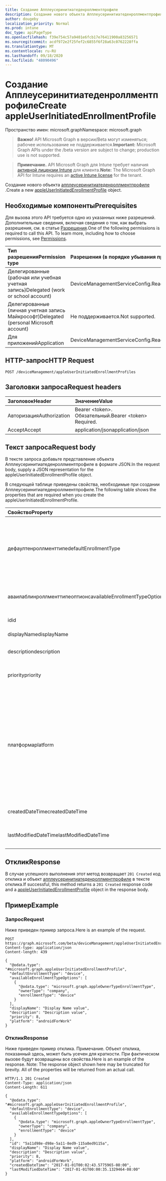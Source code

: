```yaml
---
title: Создание Апплеусеринитиатеденроллментпрофиле
description: Создание нового объекта Апплеусеринитиатеденроллментпрофиле.
author: dougeby
localization_priority: Normal
ms.prod: intune
doc_type: apiPageType
ms.openlocfilehash: f39e754c57a9401e6fcb17e76411900a83256571
ms.sourcegitcommit: acdf972e2f25fef2c6855f6f28a63c0762228ffa
ms.translationtype: MT
ms.contentlocale: ru-RU
ms.lasthandoff: 09/18/2020
ms.locfileid: "48090496"
---
```

# <a name="create-appleuserinitiatedenrollmentprofile"></a><span data-ttu-id="aec07-103">Создание Апплеусеринитиатеденроллментпрофиле</span><span class="sxs-lookup"><span data-stu-id="aec07-103">Create appleUserInitiatedEnrollmentProfile</span></span>

<span data-ttu-id="aec07-104">Пространство имен: microsoft.graph</span><span class="sxs-lookup"><span data-stu-id="aec07-104">Namespace: microsoft.graph</span></span>

> <span data-ttu-id="aec07-105">**Важно!** API Microsoft Graph в версии/Beta могут изменяться; рабочее использование не поддерживается.</span><span class="sxs-lookup"><span data-stu-id="aec07-105">**Important:** Microsoft Graph APIs under the /beta version are subject to change; production use is not supported.</span></span>

> <span data-ttu-id="aec07-106">**Примечание.** API Microsoft Graph для Intune требует наличия [активной лицензии Intune](https://go.microsoft.com/fwlink/?linkid=839381) для клиента.</span><span class="sxs-lookup"><span data-stu-id="aec07-106">**Note:** The Microsoft Graph API for Intune requires an [active Intune license](https://go.microsoft.com/fwlink/?linkid=839381) for the tenant.</span></span>

<span data-ttu-id="aec07-107">Создание нового объекта [апплеусеринитиатеденроллментпрофиле](../resources/intune-enrollment-appleuserinitiatedenrollmentprofile.md) .</span><span class="sxs-lookup"><span data-stu-id="aec07-107">Create a new [appleUserInitiatedEnrollmentProfile](../resources/intune-enrollment-appleuserinitiatedenrollmentprofile.md) object.</span></span>

## <a name="prerequisites"></a><span data-ttu-id="aec07-108">Необходимые компоненты</span><span class="sxs-lookup"><span data-stu-id="aec07-108">Prerequisites</span></span>
<span data-ttu-id="aec07-p101">Для вызова этого API требуется одно из указанных ниже разрешений. Дополнительные сведения, включая сведения о том, как выбрать разрешения, см. в статье [Разрешения](/graph/permissions-reference).</span><span class="sxs-lookup"><span data-stu-id="aec07-p101">One of the following permissions is required to call this API. To learn more, including how to choose permissions, see [Permissions](/graph/permissions-reference).</span></span>

|<span data-ttu-id="aec07-111">Тип разрешения</span><span class="sxs-lookup"><span data-stu-id="aec07-111">Permission type</span></span>|<span data-ttu-id="aec07-112">Разрешения (в порядке убывания привилегий)</span><span class="sxs-lookup"><span data-stu-id="aec07-112">Permissions (from most to least privileged)</span></span>|
|:---|:---|
|<span data-ttu-id="aec07-113">Делегированные (рабочая или учебная учетная запись)</span><span class="sxs-lookup"><span data-stu-id="aec07-113">Delegated (work or school account)</span></span>|<span data-ttu-id="aec07-114">DeviceManagementServiceConfig.ReadWrite.All</span><span class="sxs-lookup"><span data-stu-id="aec07-114">DeviceManagementServiceConfig.ReadWrite.All</span></span>|
|<span data-ttu-id="aec07-115">Делегированные (личная учетная запись Майкрософт)</span><span class="sxs-lookup"><span data-stu-id="aec07-115">Delegated (personal Microsoft account)</span></span>|<span data-ttu-id="aec07-116">Не поддерживается.</span><span class="sxs-lookup"><span data-stu-id="aec07-116">Not supported.</span></span>|
|<span data-ttu-id="aec07-117">Для приложений</span><span class="sxs-lookup"><span data-stu-id="aec07-117">Application</span></span>|<span data-ttu-id="aec07-118">DeviceManagementServiceConfig.ReadWrite.All</span><span class="sxs-lookup"><span data-stu-id="aec07-118">DeviceManagementServiceConfig.ReadWrite.All</span></span>|

## <a name="http-request"></a><span data-ttu-id="aec07-119">HTTP-запрос</span><span class="sxs-lookup"><span data-stu-id="aec07-119">HTTP Request</span></span>
<!-- {
  "blockType": "ignored"
}
-->
``` http
POST /deviceManagement/appleUserInitiatedEnrollmentProfiles
```

## <a name="request-headers"></a><span data-ttu-id="aec07-120">Заголовки запроса</span><span class="sxs-lookup"><span data-stu-id="aec07-120">Request headers</span></span>
|<span data-ttu-id="aec07-121">Заголовок</span><span class="sxs-lookup"><span data-stu-id="aec07-121">Header</span></span>|<span data-ttu-id="aec07-122">Значение</span><span class="sxs-lookup"><span data-stu-id="aec07-122">Value</span></span>|
|:---|:---|
|<span data-ttu-id="aec07-123">Авторизация</span><span class="sxs-lookup"><span data-stu-id="aec07-123">Authorization</span></span>|<span data-ttu-id="aec07-124">Bearer &lt;token&gt;. Обязательный.</span><span class="sxs-lookup"><span data-stu-id="aec07-124">Bearer &lt;token&gt; Required.</span></span>|
|<span data-ttu-id="aec07-125">Accept</span><span class="sxs-lookup"><span data-stu-id="aec07-125">Accept</span></span>|<span data-ttu-id="aec07-126">application/json</span><span class="sxs-lookup"><span data-stu-id="aec07-126">application/json</span></span>|

## <a name="request-body"></a><span data-ttu-id="aec07-127">Текст запроса</span><span class="sxs-lookup"><span data-stu-id="aec07-127">Request body</span></span>
<span data-ttu-id="aec07-128">В тексте запроса добавьте представление объекта Апплеусеринитиатеденроллментпрофиле в формате JSON.</span><span class="sxs-lookup"><span data-stu-id="aec07-128">In the request body, supply a JSON representation for the appleUserInitiatedEnrollmentProfile object.</span></span>

<span data-ttu-id="aec07-129">В следующей таблице приведены свойства, необходимые при создании Апплеусеринитиатеденроллментпрофиле.</span><span class="sxs-lookup"><span data-stu-id="aec07-129">The following table shows the properties that are required when you create the appleUserInitiatedEnrollmentProfile.</span></span>

|<span data-ttu-id="aec07-130">Свойство</span><span class="sxs-lookup"><span data-stu-id="aec07-130">Property</span></span>|<span data-ttu-id="aec07-131">Тип</span><span class="sxs-lookup"><span data-stu-id="aec07-131">Type</span></span>|<span data-ttu-id="aec07-132">Описание</span><span class="sxs-lookup"><span data-stu-id="aec07-132">Description</span></span>|
|:---|:---|:---|
|<span data-ttu-id="aec07-133">дефаултенроллменттипе</span><span class="sxs-lookup"><span data-stu-id="aec07-133">defaultEnrollmentType</span></span>|[<span data-ttu-id="aec07-134">appleUserInitiatedEnrollmentType</span><span class="sxs-lookup"><span data-stu-id="aec07-134">appleUserInitiatedEnrollmentType</span></span>](../resources/intune-enrollment-appleuserinitiatedenrollmenttype.md)|<span data-ttu-id="aec07-135">Тип регистрации профиля по умолчанию.</span><span class="sxs-lookup"><span data-stu-id="aec07-135">The default profile enrollment type.</span></span> <span data-ttu-id="aec07-136">Возможные значения: `unknown`, `device`, `user`.</span><span class="sxs-lookup"><span data-stu-id="aec07-136">Possible values are: `unknown`, `device`, `user`.</span></span>|
|<span data-ttu-id="aec07-137">аваилаблинроллменттипеоптионс</span><span class="sxs-lookup"><span data-stu-id="aec07-137">availableEnrollmentTypeOptions</span></span>|<span data-ttu-id="aec07-138">Коллекция [апплеовнертипинроллменттипе](../resources/intune-enrollment-appleownertypeenrollmenttype.md)</span><span class="sxs-lookup"><span data-stu-id="aec07-138">[appleOwnerTypeEnrollmentType](../resources/intune-enrollment-appleownertypeenrollmenttype.md) collection</span></span>|<span data-ttu-id="aec07-139">Список доступных параметров типа регистрации</span><span class="sxs-lookup"><span data-stu-id="aec07-139">List of available enrollment type options</span></span>|
|<span data-ttu-id="aec07-140">id</span><span class="sxs-lookup"><span data-stu-id="aec07-140">id</span></span>|<span data-ttu-id="aec07-141">Строка</span><span class="sxs-lookup"><span data-stu-id="aec07-141">String</span></span>|<span data-ttu-id="aec07-142">GUID объекта</span><span class="sxs-lookup"><span data-stu-id="aec07-142">The GUID for the object</span></span>|
|<span data-ttu-id="aec07-143">displayName</span><span class="sxs-lookup"><span data-stu-id="aec07-143">displayName</span></span>|<span data-ttu-id="aec07-144">Строка</span><span class="sxs-lookup"><span data-stu-id="aec07-144">String</span></span>|<span data-ttu-id="aec07-145">Имя профиля</span><span class="sxs-lookup"><span data-stu-id="aec07-145">Name of the profile</span></span>|
|<span data-ttu-id="aec07-146">description</span><span class="sxs-lookup"><span data-stu-id="aec07-146">description</span></span>|<span data-ttu-id="aec07-147">Строка</span><span class="sxs-lookup"><span data-stu-id="aec07-147">String</span></span>|<span data-ttu-id="aec07-148">Описание профиля</span><span class="sxs-lookup"><span data-stu-id="aec07-148">Description of the profile</span></span>|
|<span data-ttu-id="aec07-149">priority</span><span class="sxs-lookup"><span data-stu-id="aec07-149">priority</span></span>|<span data-ttu-id="aec07-150">Int32</span><span class="sxs-lookup"><span data-stu-id="aec07-150">Int32</span></span>|<span data-ttu-id="aec07-151">Приоритет, 0 — самый высокий</span><span class="sxs-lookup"><span data-stu-id="aec07-151">Priority, 0 is highest</span></span>|
|<span data-ttu-id="aec07-152">платформа</span><span class="sxs-lookup"><span data-stu-id="aec07-152">platform</span></span>|[<span data-ttu-id="aec07-153">девицеплатформтипе</span><span class="sxs-lookup"><span data-stu-id="aec07-153">devicePlatformType</span></span>](../resources/intune-shared-deviceplatformtype.md)|<span data-ttu-id="aec07-154">Платформа устройства.</span><span class="sxs-lookup"><span data-stu-id="aec07-154">The platform of the Device.</span></span> <span data-ttu-id="aec07-155">Возможные значения: `android`, `androidForWork`, `iOS`, `macOS`, `windowsPhone81`, `windows81AndLater`, `windows10AndLater`, `androidWorkProfile`, `unknown`.</span><span class="sxs-lookup"><span data-stu-id="aec07-155">Possible values are: `android`, `androidForWork`, `iOS`, `macOS`, `windowsPhone81`, `windows81AndLater`, `windows10AndLater`, `androidWorkProfile`, `unknown`.</span></span>|
|<span data-ttu-id="aec07-156">createdDateTime</span><span class="sxs-lookup"><span data-stu-id="aec07-156">createdDateTime</span></span>|<span data-ttu-id="aec07-157">DateTimeOffset</span><span class="sxs-lookup"><span data-stu-id="aec07-157">DateTimeOffset</span></span>|<span data-ttu-id="aec07-158">Время создания профиля</span><span class="sxs-lookup"><span data-stu-id="aec07-158">Profile creation time</span></span>|
|<span data-ttu-id="aec07-159">lastModifiedDateTime</span><span class="sxs-lookup"><span data-stu-id="aec07-159">lastModifiedDateTime</span></span>|<span data-ttu-id="aec07-160">DateTimeOffset</span><span class="sxs-lookup"><span data-stu-id="aec07-160">DateTimeOffset</span></span>|<span data-ttu-id="aec07-161">Время последнего изменения профиля</span><span class="sxs-lookup"><span data-stu-id="aec07-161">Profile last modified time</span></span>|



## <a name="response"></a><span data-ttu-id="aec07-162">Отклик</span><span class="sxs-lookup"><span data-stu-id="aec07-162">Response</span></span>
<span data-ttu-id="aec07-163">В случае успешного выполнения этот метод возвращает `201 Created` код отклика и объект [апплеусеринитиатеденроллментпрофиле](../resources/intune-enrollment-appleuserinitiatedenrollmentprofile.md) в тексте отклика.</span><span class="sxs-lookup"><span data-stu-id="aec07-163">If successful, this method returns a `201 Created` response code and a [appleUserInitiatedEnrollmentProfile](../resources/intune-enrollment-appleuserinitiatedenrollmentprofile.md) object in the response body.</span></span>

## <a name="example"></a><span data-ttu-id="aec07-164">Пример</span><span class="sxs-lookup"><span data-stu-id="aec07-164">Example</span></span>

### <a name="request"></a><span data-ttu-id="aec07-165">Запрос</span><span class="sxs-lookup"><span data-stu-id="aec07-165">Request</span></span>
<span data-ttu-id="aec07-166">Ниже приведен пример запроса.</span><span class="sxs-lookup"><span data-stu-id="aec07-166">Here is an example of the request.</span></span>
``` http
POST https://graph.microsoft.com/beta/deviceManagement/appleUserInitiatedEnrollmentProfiles
Content-type: application/json
Content-length: 439

{
  "@odata.type": "#microsoft.graph.appleUserInitiatedEnrollmentProfile",
  "defaultEnrollmentType": "device",
  "availableEnrollmentTypeOptions": [
    {
      "@odata.type": "microsoft.graph.appleOwnerTypeEnrollmentType",
      "ownerType": "company",
      "enrollmentType": "device"
    }
  ],
  "displayName": "Display Name value",
  "description": "Description value",
  "priority": 8,
  "platform": "androidForWork"
}
```

### <a name="response"></a><span data-ttu-id="aec07-167">Отклик</span><span class="sxs-lookup"><span data-stu-id="aec07-167">Response</span></span>
<span data-ttu-id="aec07-p104">Ниже приведен пример отклика. Примечание. Объект отклика, показанный здесь, может быть усечен для краткости. При фактическом вызове будут возвращены все свойства.</span><span class="sxs-lookup"><span data-stu-id="aec07-p104">Here is an example of the response. Note: The response object shown here may be truncated for brevity. All of the properties will be returned from an actual call.</span></span>
``` http
HTTP/1.1 201 Created
Content-Type: application/json
Content-Length: 611

{
  "@odata.type": "#microsoft.graph.appleUserInitiatedEnrollmentProfile",
  "defaultEnrollmentType": "device",
  "availableEnrollmentTypeOptions": [
    {
      "@odata.type": "microsoft.graph.appleOwnerTypeEnrollmentType",
      "ownerType": "company",
      "enrollmentType": "device"
    }
  ],
  "id": "5a11d98e-d98e-5a11-8ed9-115a8ed9115a",
  "displayName": "Display Name value",
  "description": "Description value",
  "priority": 8,
  "platform": "androidForWork",
  "createdDateTime": "2017-01-01T00:02:43.5775965-08:00",
  "lastModifiedDateTime": "2017-01-01T00:00:35.1329464-08:00"
}
```






